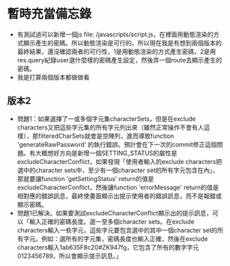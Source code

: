 # 暫時充當備忘錄
- 有測試過可以新增一個js file: /javascripts/script.js，在裡面用動態渲染的方式顯示產生的密碼。所以動態渲染是可行的。所以現在我是有想到兩個版本的最終結果，還沒確認兩者的可行性，1是用動態渲染的方式產生密碼，2是用res.query紀錄user選什麼樣的密碼產生設定，然後弄一個route去顯示產生的密碼。
- 我是打算兩個版本都做做看
## 版本2
- 問題1：如果選擇了一或多個字元集characterSets，但是在exclude characters又把這些字元集的所有字元列出來（雖然正常操作不會有人這樣），那filteredCharSets就會是空陣列，進而導致function 'generateRawPassword' 的執行錯誤。預計會在下一次的commit修正這個問題。有大概想好方向是新增一個SETTING_STATUS的屬性是excludeCharacterConflict，如果發現「使用者輸入的exclude characters把選中的character sets中，至少有一個character set的所有字元包含在內」，那就要讓function 'getSettingStatus' return的值是excludeCharacterConflict，然後讓function 'errorMessage' return的值是相對應的錯誤訊息，最終使畫面顯示出提示使用者的錯誤訊息，而不是報錯或顯示密碼。
- 問題1已解決。如果要測試excludeCharacterConflict顯示出的提示訊息，可以「輸入正確的密碼長度。選一至多個character sets。在exclude characters輸入一些字元，這些字元要包含選中的其中一個character set的所有字元。例如：選所有的字元集，密碼長度也輸入正確，然後在exclude characters輸入1ab635F8c20#ZK947fg，它包含了所有的數字字元0123456789，所以會顯示提示訊息。」